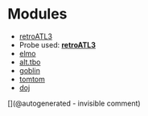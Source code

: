
# Modules

* [retroATL3](/retroATL3/)
* Probe used: __[retroATL3](/include/probes/auto/retroATL3.md)__
* [elmo](/elmo/)
* [alt.tbo](/retired/alt.tbo/)
* [goblin](/goblin/)
* [tomtom](/retired/tomtom/)
* [doj](/doj/)


[](@autogenerated - invisible comment)